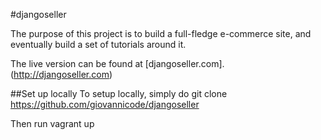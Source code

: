 #djangoseller

  The purpose of this project is to build a full-fledge e-commerce site, and eventually build a set of tutorials around it.

The live version can be found at [djangoseller.com].(http://djangoseller.com)

##Set up locally
  To setup locally, simply do 
  git clone https://github.com/giovannicode/djangoseller 
  
  Then run vagrant up
